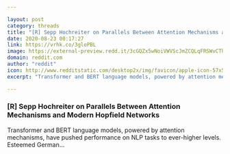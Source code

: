 ```yaml
---

layout: post
category: threads
title: "[R] Sepp Hochreiter on Parallels Between Attention Mechanisms and Modern Hopfield Networks"
date: 2020-08-23 00:17:27
link: https://vrhk.co/3gloPBL
image: https://external-preview.redd.it/3cGQZx5wNoiVWVScJmZCQLqFRSWvCThQxGBxhwz6slk.jpg?width=1200&height=628.272251309&auto=webp&crop=1200:628.272251309,smart&s=0775718a5aa6cd9e8461b517c94b3e6a4f0315de
domain: reddit.com
author: "reddit"
icon: http://www.redditstatic.com/desktop2x/img/favicon/apple-icon-57x57.png
excerpt: "Transformer and BERT language models, powered by attention mechanisms, have pushed performance on NLP tasks to ever-higher levels. Esteemed German..."

---
```


### [R] Sepp Hochreiter on Parallels Between Attention Mechanisms and Modern Hopfield Networks

Transformer and BERT language models, powered by attention mechanisms, have pushed performance on NLP tasks to ever-higher levels. Esteemed German...